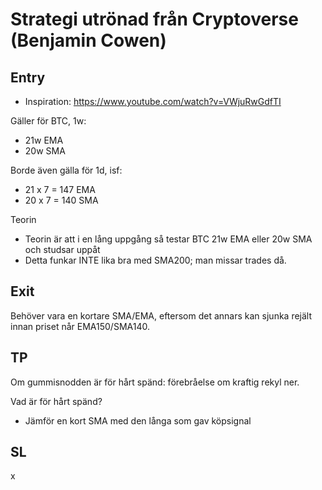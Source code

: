 # Strategi utrönad från Cryptoverse (Benjamin Cowen)

## Entry

* Inspiration: <https://www.youtube.com/watch?v=VWjuRwGdfTI>

Gäller för BTC, 1w:

* 21w EMA
* 20w SMA

Borde även gälla för 1d, isf:

* 21 x 7 = 147 EMA
* 20 x 7 = 140 SMA

Teorin

* Teorin är att i en lång uppgång så testar BTC 21w EMA eller 20w SMA och studsar uppåt
* Detta funkar INTE lika bra med SMA200; man missar trades då.

## Exit

Behöver vara en kortare SMA/EMA, eftersom det annars kan sjunka rejält innan priset når EMA150/SMA140.

## TP

Om gummisnodden är för hårt spänd: förebråelse om kraftig rekyl ner.

Vad är för hårt spänd?

* Jämför en kort SMA med den långa som gav köpsignal

## SL

x
